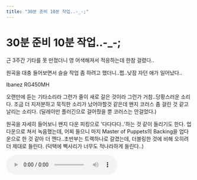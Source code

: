 ```yaml
---
title: "30분 준비 10분 작업..-_-;"
---
```

# 30분 준비 10분 작업..-_-;


근 3주간 기타를 못 만졌더니 영 어색해져서 적응하는데 한참 걸렸다..

원곡을 대충 들어보면서 슬슬 작업 좀 하려고 했더니..쩝..낮잠 자던 애가 일어났다..

Ibanez RG450MH

오랜만에 듣는 기타소리라 그런가 줄이 새로 갈은 것이라 그런가 거참..당황스러운 소리다.
조금 더 지저분하고 묵직한 소리가 났어야할것 같은데 왠지 코러스 좀 걸린 것 같고 날리는 소리다.
(딜레이만 플러긴으로 걸어줬을 뿐 코러스는 안걸었다.)

원곡을 자세히 들어보니 왠지 다운 피킹으로 '다다다다..'하는 것 같이 들리기도 한다.
업다운으로 쳐서 녹음했는데, 어찌 들으니 마지 Master of Puppets의 Backing을 업다운으로 한 것 같아 더 깬다..초반부는 트랙하나로 갈겼는데, 더블링한 것에 비해 오히려 더 제대로 들린다. (덕택에 삑사리가 너무도 적나라하게 들린다..)

![audio](/assets/images/be0e4effe80e2a56e81987dcbf5c09a5.mp3)



